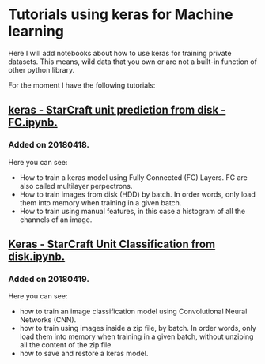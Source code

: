 # Tutorials using keras for Machine learning
Here I will add notebooks about how to use keras for training private datasets. This means, wild data that you own or are not a built-in function of other python library.

For the moment I have the following tutorials:  
## <a href="https://github.com/bsaldivaremc2/keras_tutorials/blob/master/Keras%20-%20StarCraft%20unit%20prediction%20from%20disk%20-%20FC.ipynb" target="_blank">keras - StarCraft unit prediction from disk - FC.ipynb. </a>
### Added on 20180418.
Here you can see:
* How to train a keras model using Fully Connected (FC) Layers. FC are also called multilayer perpectrons.
* How to train images from disk (HDD) by batch. In order words, only load them into memory when training in a given batch.
* How to train using manual features, in this case a histogram of all the channels of an image.

## <a href="https://github.com/bsaldivaremc2/keras_tutorials/blob/master/Keras%20-%20StarCraft%20Unit%20Classification%20from%20disk.ipynb" target="_blank"> Keras - StarCraft Unit Classification from disk.ipynb. </a>
### Added on 20180419.
Here you can see:  
* how to train an image classification model using Convolutional Neural Networks (CNN).  
* how to train using images inside a zip file, by batch. In order words, only load them into memory when training in a given batch, without unziping all the content of the zip file.
* how to save and restore a keras model.  

